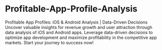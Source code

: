# Profitable-App-Profile-Analysis
Profitable App Profiles: iOS &amp; Android Analysis | Data-Driven Decisions  Uncover valuable insights for revenue growth and user attraction through data analysis of iOS and Android apps. Leverage data-driven decisions to optimize app development and maximize profitability in the competitive app markets. Start your journey to success now!
